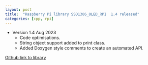 ```yaml
---
layout: post
title:  "Raspberry Pi library SSD1306_OLED_RPI  1.4 released"
categories: [cpp, rpi]
---
```


* Version 1.4 Aug 2023
	* Code optimisations.
	* String object support added to print class.
	* Added Doxygen style comments to create an automated API.

[Github link to library](https://github.com/gavinlyonsrepo/SSD1306_OLED_RPI)
